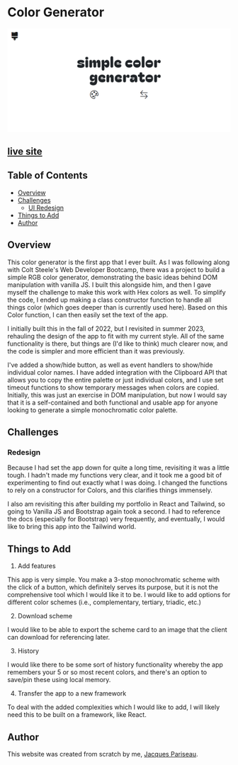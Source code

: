 # Color Generator
![](./screenshot.png)

## [live site](https://simple-color-generator.vercel.app/)

## Table of Contents

- [Overview](#overview)
- [Challenges](#challenges)
    - [UI Redesign](#redesign)
- [Things to Add](#things-to-add)
- [Author](#author)

## Overview

This color generator is the first app that I ever built. As I was following along with Colt Steele's Web Developer Bootcamp, there was a project to build a simple RGB color generator, demonstrating the basic ideas behind DOM manipulation with vanilla JS. I built this alongside him, and then I gave myself the challenge to make this work with Hex colors as well. To simplify the code, I ended up making a class constructor function to handle all things color (which goes deeper than is currently used here). Based on this Color function, I can then easily set the text of the app.

I initially built this in the fall of 2022, but I revisited in summer 2023, rehauling the design of the app to fit with my current style. All of the same functionality is there, but things are (I'd like to think) much clearer now, and the code is simpler and more efficient than it was previously.

I've added a show/hide button, as well as event handlers to show/hide individual color names. I have added integration with the Clipboard API that allows you to copy the entire palette or just individual colors, and I use set timeout functions to show temporary messages when colors are copied. Initially, this was just an exercise in DOM manipulation, but now I would say that it is a self-contained and both functional and usable app for anyone looking to generate a simple monochromatic color palette.

## Challenges

### Redesign

Because I had set the app down for quite a long time, revisiting it was a little tough. I hadn't made my functions very clear, and it took me a good bit of experimenting to find out exactly what I was doing. I changed the functions to rely on a constructor for Colors, and this clarifies things immensely. 

I also am revisiting this after building my portfolio in React and Tailwind, so going to Vanilla JS and Bootstrap again took a second. I had to reference the docs (especially for Bootstrap) very frequently, and eventually, I would like to bring this app into the Tailwind world.

## Things to Add

1. Add features

This app is very simple. You make a 3-stop monochromatic scheme with the click of a button, which definitely serves its purpose, but it is not the comprehensive tool which I would like it to be. I would like to add options for different color schemes (i.e., complementary, tertiary, triadic, etc.)

2. Download scheme

I would like to be able to export the scheme card to an image that the client can download for referencing later.

3. History

I would like there to be some sort of history functionality whereby the app remembers your 5 or so most recent colors, and there's an option to save/pin these using local memory.

4. Transfer the app to a new framework

To deal with the added complexities which I would like to add, I will likely need this to be built on a framework, like React. 

## Author

This website was created from scratch by me, [Jacques Pariseau](https://j-par.com).

